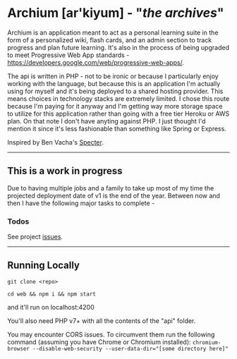 # Archium [ar'kiyum] - "*the archives*" 

Archium is an application meant to act as a personal learning suite in the form of a personalized wiki, flash cards, and an admin section to track progress and plan future learning. It's also in the process of being upgraded to meet Progressive Web App standards - https://developers.google.com/web/progressive-web-apps/.

The api is written in PHP - not to be ironic or because I particularly enjoy working with the language, but because this is an application I'm actually using for myself and it's being deployed to a shared hosting provider. This means choices in technology stacks are extremely limited. I chose this route because I'm paying for it anyway and I'm getting way more storage space to utilize for this application rather than going with a free tier Heroku or AWS plan. On that note I don't have anyting against PHP. I just thought I'd mention it since it's less fashionable than something like Spring or Express.
 
Inspired by Ben Vacha's [Specter](https://github.com/benvacha/specter). 


---
## This is a work in progress
Due to having multiple jobs and a family to take up most of my time the projected deployment date of v1 is the end of the year. Between now and then I have the following major tasks to complete -

### Todos
See project [issues](https://gitlab.com/steve.whitmore/archium/issues).


---

## Running Locally
```git clone <repo>```

```cd web && npm i && npm start```

and it'll run on localhost:4200

You'll also need PHP v7+ with all the contents of the "api" folder.

You may encounter CORS issues. To circumvent them run the following command (assuming you have Chrome or Chromium installed):
```chromium-browser --disable-web-security --user-data-dir="[some directory here]"```